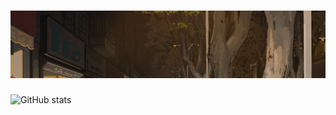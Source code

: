# ![](https://github.com/alterseren/alterserenity/blob/main/scr/headermd.png?raw=true)

![GitHub stats](https://github-readme-stats.vercel.app/api?username=yourusername&show_icons=true&count_private=true&hide=prs)
